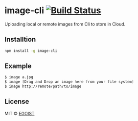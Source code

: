 # image-cli [![Build Status](https://travis-ci.org/egoist/image-cli.svg?branch=master)](https://travis-ci.org/egoist/image-cli)

Uploading local or remote images from Cli to store in Cloud.

## Installtion

```bash
npm install -g image-cli
```

## Example

```bash
$ image a.jpg
$ image [Drag and Drop an image here from your file system]
$ image http://remote/path/to/image
```

## License

MIT &copy; [EGOIST](https://github.com/egoist)
